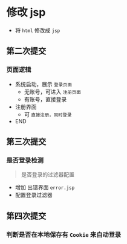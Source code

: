 # 修改 jsp

- 将 `html` 修改成 `jsp`

## 第二次提交

### 页面逻辑

- 系统启动，展示 `登录页面`
	- 无账号，可进入 `注册页面`
	- 有账号，直接登录
- 注册界面
	- 可 `直接注册，同时登录`
- END

## 第三次提交

### 是否登录检测

> 是否登录的过滤器配置

- 增加 出错界面 `error.jsp`
- 配置登录过滤器 

## 第四次提交

### 判断是否在本地保存有 `Cookie` 来自动登录